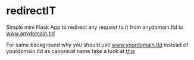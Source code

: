 # redirectIT

Simple mini Flask App to redirect any request to it from anydomain.tld to www.anydomain.tld

For same background why you should use www.yourdomain.tld instead of yourdomain.tld as canonical name take a look at [this](https://bjornjohansen.no/www-or-not)